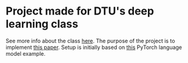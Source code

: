 # Project made for DTU's deep learning class 
See more info about the class [here](https://kurser.dtu.dk/course/02456).
The purpose of the project is to implement [this paper](https://arxiv.org/pdf/1708.02182v1.pdf).
Setup is initially based on [this](https://github.com/pytorch/examples/tree/master/word_language_model) PyTorch language model example.
